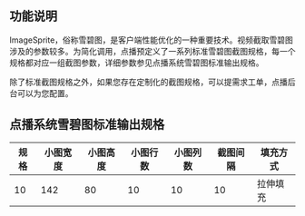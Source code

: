 ## 功能说明

ImageSprite，俗称雪碧图，是客户端性能优化的一种重要技术。视频截取雪碧图涉及的参数较多。为简化调用，点播预定义了一系列标准雪碧图截图规格，每一个规格都对应一组截图参数，详细参数参见点播系统雪碧图标准输出规格。

除了标准截图规格之外，如果您存在定制化的截图规格，可以提需求工单，点播后台可以为您配置。

## 点播系统雪碧图标准输出规格

| 规格 | 小图宽度 | 小图高度 | 小图行数 | 小图列数 | 截图间隔 | 填充方式 |
|---------|---------|---------|---------|---------|---------|---------|
| 10 | 142 | 80 | 10 | 10 | 10 | 拉伸填充 |